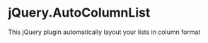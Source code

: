 jQuery.AutoColumnList
=====================

This jQuery plugin automatically layout your lists in column format
